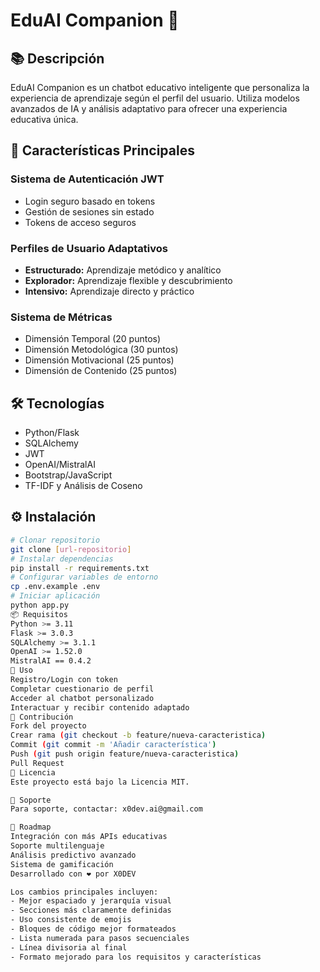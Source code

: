 # EduAI Companion 🤖
## 📚 Descripción
EduAI Companion es un chatbot educativo inteligente que personaliza la experiencia de aprendizaje según el perfil del usuario. Utiliza modelos avanzados de IA y análisis adaptativo para ofrecer una experiencia educativa única.
## 🚀 Características Principales
### Sistema de Autenticación JWT
- Login seguro basado en tokens
- Gestión de sesiones sin estado
- Tokens de acceso seguros
### Perfiles de Usuario Adaptativos
- **Estructurado:** Aprendizaje metódico y analítico
- **Explorador:** Aprendizaje flexible y descubrimiento
- **Intensivo:** Aprendizaje directo y práctico
### Sistema de Métricas
- Dimensión Temporal (20 puntos)
- Dimensión Metodológica (30 puntos)
- Dimensión Motivacional (25 puntos)
- Dimensión de Contenido (25 puntos)
## 🛠️ Tecnologías
- Python/Flask
- SQLAlchemy
- JWT
- OpenAI/MistralAI
- Bootstrap/JavaScript
- TF-IDF y Análisis de Coseno
## ⚙️ Instalación
```bash
# Clonar repositorio
git clone [url-repositorio]
# Instalar dependencias
pip install -r requirements.txt
# Configurar variables de entorno
cp .env.example .env
# Iniciar aplicación
python app.py
📦 Requisitos
Python >= 3.11
Flask >= 3.0.3
SQLAlchemy >= 3.1.1
OpenAI >= 1.52.0
MistralAI == 0.4.2
🚀 Uso
Registro/Login con token
Completar cuestionario de perfil
Acceder al chatbot personalizado
Interactuar y recibir contenido adaptado
👥 Contribución
Fork del proyecto
Crear rama (git checkout -b feature/nueva-caracteristica)
Commit (git commit -m 'Añadir característica')
Push (git push origin feature/nueva-caracteristica)
Pull Request
📄 Licencia
Este proyecto está bajo la Licencia MIT.

🤝 Soporte
Para soporte, contactar: x0dev.ai@gmail.com

🌟 Roadmap
Integración con más APIs educativas
Soporte multilenguaje
Análisis predictivo avanzado
Sistema de gamificación
Desarrollado con ❤️ por X0DEV

Los cambios principales incluyen:
- Mejor espaciado y jerarquía visual
- Secciones más claramente definidas
- Uso consistente de emojis
- Bloques de código mejor formateados
- Lista numerada para pasos secuenciales
- Línea divisoria al final
- Formato mejorado para los requisitos y características
